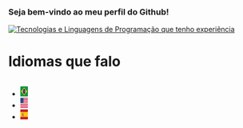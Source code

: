 ### Seja bem-vindo ao meu perfil do Github!

[![Tecnologias e Linguagens de Programação que tenho experiência](https://skillicons.dev/icons?i=aws,gcp,azure,react,vue,flutter,php,c,cpp,bootstrap,express,flask,java,js,ts,jquery,kotlin,laravel,nextjs,nodejs,nuxtjs,raspberrypi,ruby,sass,rust,tailwind,vscode)](https://skillicons.dev)

# Idiomas que falo
<div style="display:inline-block;">
<ul>
<li> <img src="./assets/br-flag.webp" width="15" height="20"></li>
<li> <img src="./assets/usa-flag.webp" width="15" height="20"></li>
<li> <img src="./assets/es-flag.webp" width="15" height="20"></li>
</ul>
</div>
